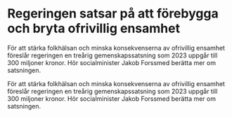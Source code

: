 # Regeringen satsar på att förebygga och bryta ofrivillig ensamhet

För att stärka folkhälsan och minska konsekvenserna av ofrivillig ensamhet föreslår regeringen en treårig gemenskapssatsning som 2023 uppgår till 300 miljoner kronor. Hör socialminister Jakob Forssmed berätta mer om satsningen.

För att stärka folkhälsan och minska konsekvenserna av ofrivillig ensamhet föreslår regeringen en treårig gemenskapssatsning som 2023 uppgår till 300 miljoner kronor. Hör socialminister Jakob Forssmed berätta mer om satsningen.
